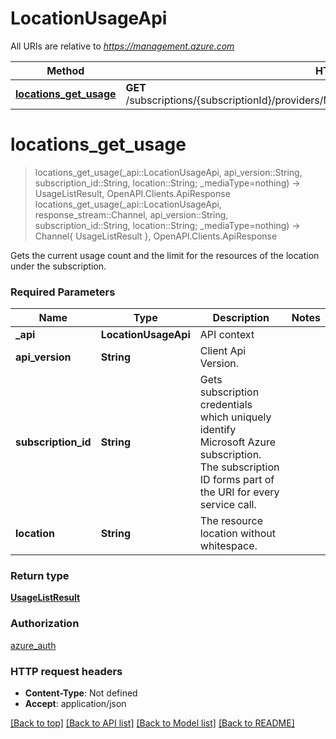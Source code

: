 # LocationUsageApi

All URIs are relative to *https://management.azure.com*

Method | HTTP request | Description
------------- | ------------- | -------------
[**locations_get_usage**](LocationUsageApi.md#locations_get_usage) | **GET** /subscriptions/{subscriptionId}/providers/Microsoft.DataLakeStore/locations/{location}/usages | 


# **locations_get_usage**
> locations_get_usage(_api::LocationUsageApi, api_version::String, subscription_id::String, location::String; _mediaType=nothing) -> UsageListResult, OpenAPI.Clients.ApiResponse <br/>
> locations_get_usage(_api::LocationUsageApi, response_stream::Channel, api_version::String, subscription_id::String, location::String; _mediaType=nothing) -> Channel{ UsageListResult }, OpenAPI.Clients.ApiResponse



Gets the current usage count and the limit for the resources of the location under the subscription.

### Required Parameters

Name | Type | Description  | Notes
------------- | ------------- | ------------- | -------------
 **_api** | **LocationUsageApi** | API context | 
**api_version** | **String** | Client Api Version. |
**subscription_id** | **String** | Gets subscription credentials which uniquely identify Microsoft Azure subscription. The subscription ID forms part of the URI for every service call. |
**location** | **String** | The resource location without whitespace. |

### Return type

[**UsageListResult**](UsageListResult.md)

### Authorization

[azure_auth](../README.md#azure_auth)

### HTTP request headers

 - **Content-Type**: Not defined
 - **Accept**: application/json

[[Back to top]](#) [[Back to API list]](../README.md#api-endpoints) [[Back to Model list]](../README.md#models) [[Back to README]](../README.md)

